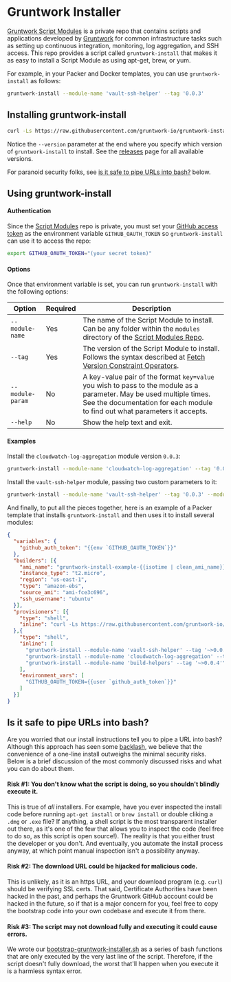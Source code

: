 # Gruntwork Installer

[Gruntwork Script Modules](https://github.com/gruntwork-io/script-modules) is a private repo that contains scripts and
applications developed by [Gruntwork](http://www.gruntwork.io) for common infrastructure tasks such as setting up
continuous integration, monitoring, log aggregation, and SSH access. This repo provides a script called
`gruntwork-install` that makes it as easy to install a Script Module as using apt-get, brew, or yum.

For example, in your Packer and Docker templates, you can use `gruntwork-install` as follows:

```bash
gruntwork-install --module-name 'vault-ssh-helper' --tag '0.0.3'
```

## Installing gruntwork-install

```bash
curl -Ls https://raw.githubusercontent.com/gruntwork-io/gruntwork-installer/master/bootstrap-gruntwork-installer.sh | bash -s --version 0.0.1
```

Notice the `--version` parameter at the end where you specify which version of `gruntwork-install` to install. See the
[releases](/releases) page for all available versions.

For paranoid security folks, see [is it safe to pipe URLs into bash?](#is-it-safe-to-pipe-urls-into-bash) below.

## Using gruntwork-install

#### Authentication

Since the [Script Modules](https://github.com/gruntwork-io/script-modules) repo is private, you must set your
[GitHub access token](https://help.github.com/articles/creating-an-access-token-for-command-line-use/) as the
environment variable `GITHUB_OAUTH_TOKEN` so `gruntwork-install` can use it to access the repo:

```bash
export GITHUB_OAUTH_TOKEN="(your secret token)"
```

#### Options

Once that environment variable is set, you can run `gruntwork-install` with the following options:

Option           | Required | Description
---------------- | -------- | ------------
`--module-name`  | Yes      | The name of the Script Module to install. Can be any folder within the `modules` directory of the [Script Modules Repo](https://github.com/gruntwork-io/script-modules).
`--tag`          | Yes      | The version of the Script Module to install. Follows the syntax described at [Fetch Version Constraint Operators](https://github.com/gruntwork-io/fetch#version-constraint-operators).
`--module-param` | No       | A key-value pair of the format `key=value` you wish to pass to the module as a parameter. May be used multiple times. See the documentation for each module to find out what parameters it accepts.
`--help`         | No       | Show the help text and exit.

#### Examples

Install the `cloudwatch-log-aggregation` module version `0.0.3`:

```bash
gruntwork-install --module-name 'cloudwatch-log-aggregation' --tag '0.0.3'
```

Install the `vault-ssh-helper` module, passing two custom parameters to it:

```bash
gruntwork-install --module-name 'vault-ssh-helper' --tag '0.0.3' --module-param 'install-dir=/opt/vault-ssh-helper' --module-param 'owner=ubuntu'
```

And finally, to put all the pieces together, here is an example of a Packer template that installs `gruntwork-install`
and then uses it to install several modules:

```json
{
  "variables": {
    "github_auth_token": "{{env `GITHUB_OAUTH_TOKEN`}}"
  },
  "builders": [{
    "ami_name": "gruntwork-install-example-{{isotime | clean_ami_name}}",
    "instance_type": "t2.micro",
    "region": "us-east-1",
    "type": "amazon-ebs",
    "source_ami": "ami-fce3c696",
    "ssh_username": "ubuntu"
  }],
  "provisioners": [{
    "type": "shell",
    "inline": "curl -Ls https://raw.githubusercontent.com/gruntwork-io/gruntwork-installer/master/bootstrap-gruntwork-installer.sh | bash -s --version 0.0.1"
  },{
    "type": "shell",
    "inline": [
      "gruntwork-install --module-name 'vault-ssh-helper' --tag '~>0.0.4' --module-param 'install-dir=/opt/vault-ssh-helper' --module-param 'owner=ubuntu'",
      "gruntwork-install --module-name 'cloudwatch-log-aggregation' --tag '~>0.0.4'",
      "gruntwork-install --module-name 'build-helpers' --tag '~>0.0.4'"
    ],
    "environment_vars": [
      "GITHUB_OAUTH_TOKEN={{user `github_auth_token`}}"
    ]
  }]
}
```

## Is it safe to pipe URLs into bash?

Are you worried that our install instructions tell you to pipe a URL into bash? Although this approach has seen some
[backlash](https://news.ycombinator.com/item?id=6650987), we believe that the convenience of a one-line install
outweighs the minimal security risks. Below is a brief discussion of the most commonly discussed risks and what you can
do about them.

#### Risk #1: You don't know what the script is doing, so you shouldn't blindly execute it.

This is true of *all* installers. For example, have you ever inspected the install code before running `apt-get install`
or `brew install` or double cliking a `.dmg` or `.exe` file? If anything, a shell script is the most transparent
installer out there, as it's one of the few that allows you to inspect the code (feel free to do so, as this script is
open source!). The reality is that you either trust the developer or you don't. And eventually, you automate the
install process anyway, at which point manual inspection isn't a possibility anyway.

#### Risk #2: The download URL could be hijacked for malicious code.

This is unlikely, as it is an https URL, and your download program (e.g. `curl`) should be verifying SSL certs. That
said, Certificate Authorities have been hacked in the past, and perhaps the Gruntwork GitHub account could be hacked
in the future, so if that is a major concern for you, feel free to copy the bootstrap code into your own codebase and
execute it from there.

#### Risk #3: The script may not download fully and executing it could cause errors.

We wrote our [bootstrap-gruntwork-installer.sh](bootstrap-gruntwork-installer.sh) as a series of bash functions that
are only executed by the very last line of the script. Therefore, if the script doesn't fully download, the worst
that'll happen when you execute it is a harmless syntax error.


